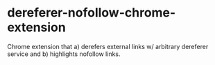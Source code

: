 # dereferer-nofollow-chrome-extension
Chrome extension that a) derefers external links w/ arbitrary dereferer service and b) highlights nofollow links.
